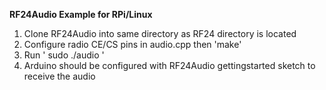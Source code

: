  **RF24Audio Example for RPi/Linux**
 
 1. Clone RF24Audio into same directory as RF24 directory is located
 2. Configure radio CE/CS pins in audio.cpp then 'make'
 3. Run ' sudo ./audio '
 4. Arduino should be configured with RF24Audio gettingstarted sketch to receive the audio
 
 